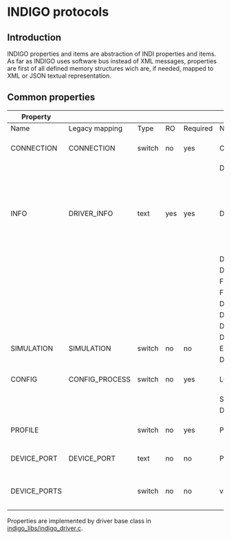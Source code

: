 # INDIGO protocols

## Introduction

INDIGO properties and items are abstraction of INDI properties and items. As far as INDIGO uses software bus instead of XML messages,
properties are first of all defined memory structures wich are, if needed, mapped to XML or JSON textual representation.

## Common properties

| Property |  |  |  |  | Items |  |  | Comments |
| --- | --- | --- | --- | --- | --- | --- | --- | --- |
| Name | Legacy mapping | Type | RO | Required | Name | Legacy mapping | Required | |
| CONNECTION | CONNECTION | switch | no | yes | CONNECTED | CONNECT | yes | Item values are undefined if state is not Idle or Ok. |
|  |  |  |  |  | DISCONNECTED | DISCONNECT | yes | |
| INFO | DRIVER_INFO | text | yes | yes | DEVICE_NAME | DRIVER_NAME | yes | "Device in INDIGO strictly represents device itself and not device driver. Valid DEVICE_INTERFACE values are defined in indigo_driver.h as indigo_device_interface enumeration." |
|  |  |  |  |  | DEVICE_VERSION | DRIVER_VERSION | yes |  |
|  |  |  |  |  | DEVICE_INTERFACE | DRIVER_INTERFACE | yes |  |
|  |  |  |  |  | FRAMEWORK_NAME |  | no |  |
|  |  |  |  |  | FRAMEWORK_VERSION |  | no | | 
|  |  |  |  |  | DEVICE_MODEL |  | no |  |
|  |  |  |  |  | DEVICE_FIRMWARE_REVISION |  | no |  |
|  |  |  |  |  | DEVICE_HARDWARE_REVISION |  | no |  |
|  |  |  |  |  | DEVICE_SERIAL_NUMBER |  | no |  |
| SIMULATION | SIMULATION | switch | no | no | ENABLED | ENABLE | yes |  |
|  |  |  |  |  | DISABLED | DISABLE | yes |  |
| CONFIG | CONFIG_PROCESS | switch | no | yes | LOAD | CONFIG_LOAD | yes | DEFAULT is not implemented by INDIGO yet. |
|  |  |  |  |  | SAVE | CONFIG_SAVE | yes |  |
|  |  |  |  |  | DEFAULT | CONFIG_DEFAULT | yes |  |
| PROFILE |  | switch | no | yes | PROFILE_0,... |  | yes | Select the profile number for subsequent CONFIG operation |
| DEVICE_PORT | DEVICE_PORT | text | no | no | PORT | PORT | no | Either device path like "/dev/tty0" or url like "lx200://host:port". |
| DEVICE_PORTS |  | switch | no | no | valid serial port name |  |  | When selected, it is copied to DEVICE_PORT property. |

Properties are implemented by driver base class in [indigo_libs/indigo_driver.c](https://github.com/indigo-astronomy/indigo/blob/master/indigo_libs/indigo_driver.c).

